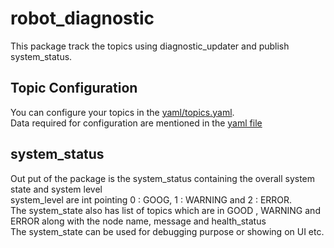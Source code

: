 # robot_diagnostic
This package track the topics using diagnostic_updater and publish system_status.

## Topic Configuration
You can configure your topics in the [yaml/topics.yaml](yaml/topics.yaml).\
Data required for configuration are mentioned in the [yaml file](yaml/topics.yaml)

## system_status
Out put of the package is the system_status containing the overall system state and system level\
system_level are int pointing 0 : GOOG, 1 : WARNING and 2 : ERROR.\
The system_state also has list of topics which are in GOOD , WARNING and ERROR along with the node name, message and health_status\
The system_state can be used for debugging purpose or showing on UI etc.